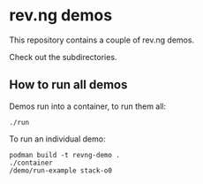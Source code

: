 # rev.ng demos

This repository contains a couple of rev.ng demos.

Check out the subdirectories.

## How to run all demos

Demos run into a container, to run them all:

```
./run
```

To run an individual demo:

```
podman build -t revng-demo .
./container
/demo/run-example stack-o0
```
